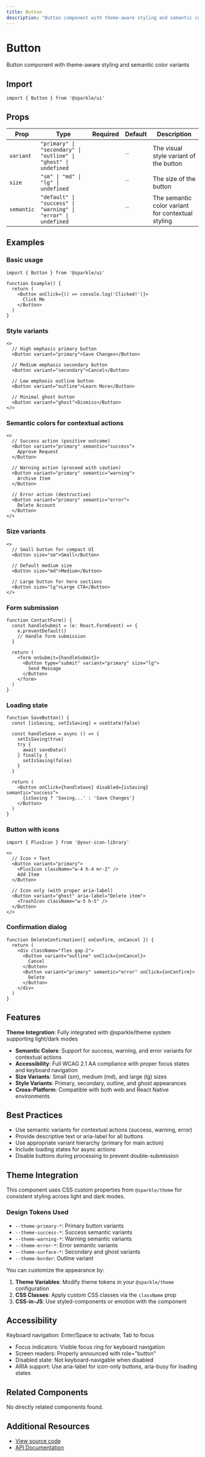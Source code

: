 ```yaml
---
title: Button
description: "Button component with theme-aware styling and semantic color variants"
---
```


# Button

Button component with theme-aware styling and semantic color variants

## Import

```tsx
import { Button } from '@sparkle/ui'
```

## Props

| Prop | Type | Required | Default | Description |
| --- | --- | --- | --- | --- |
| `variant` | `"primary" \| "secondary" \| "outline" \| "ghost" \| undefined` |  | `` | The visual style variant of the button |
| `size` | `"sm" \| "md" \| "lg" \| undefined` |  | `` | The size of the button |
| `semantic` | `"default" \| "success" \| "warning" \| "error" \| undefined` |  | `` | The semantic color variant for contextual styling |

## Examples

### Basic usage

```tsx
import { Button } from '@sparkle/ui'

function Example() {
  return (
    <Button onClick={() => console.log('Clicked!')}>
      Click Me
    </Button>
  )
}
```

### Style variants

```tsx
<>
  // High emphasis primary button
  <Button variant="primary">Save Changes</Button>

  // Medium emphasis secondary button
  <Button variant="secondary">Cancel</Button>

  // Low emphasis outline button
  <Button variant="outline">Learn More</Button>

  // Minimal ghost button
  <Button variant="ghost">Dismiss</Button>
</>
```

### Semantic colors for contextual actions

```tsx
<>
  // Success action (positive outcome)
  <Button variant="primary" semantic="success">
    Approve Request
  </Button>

  // Warning action (proceed with caution)
  <Button variant="primary" semantic="warning">
    Archive Item
  </Button>

  // Error action (destructive)
  <Button variant="primary" semantic="error">
    Delete Account
  </Button>
</>
```

### Size variants

```tsx
<>
  // Small button for compact UI
  <Button size="sm">Small</Button>

  // Default medium size
  <Button size="md">Medium</Button>

  // Large button for hero sections
  <Button size="lg">Large CTA</Button>
</>
```

### Form submission

```tsx
function ContactForm() {
  const handleSubmit = (e: React.FormEvent) => {
    e.preventDefault()
    // Handle form submission
  }

  return (
    <form onSubmit={handleSubmit}>
      <Button type="submit" variant="primary" size="lg">
        Send Message
      </Button>
    </form>
  )
}
```

### Loading state

```tsx
function SaveButton() {
  const [isSaving, setIsSaving] = useState(false)

  const handleSave = async () => {
    setIsSaving(true)
    try {
      await saveData()
    } finally {
      setIsSaving(false)
    }
  }

  return (
    <Button onClick={handleSave} disabled={isSaving} semantic="success">
      {isSaving ? 'Saving...' : 'Save Changes'}
    </Button>
  )
}
```

### Button with icons

```tsx
import { PlusIcon } from '@your-icon-library'

<>
  // Icon + Text
  <Button variant="primary">
    <PlusIcon className="w-4 h-4 mr-2" />
    Add Item
  </Button>

  // Icon only (with proper aria-label)
  <Button variant="ghost" aria-label="Delete item">
    <TrashIcon className="w-5 h-5" />
  </Button>
</>
```

### Confirmation dialog

```tsx
function DeleteConfirmation({ onConfirm, onCancel }) {
  return (
    <div className="flex gap-2">
      <Button variant="outline" onClick={onCancel}>
        Cancel
      </Button>
      <Button variant="primary" semantic="error" onClick={onConfirm}>
        Delete
      </Button>
    </div>
  )
}
```

## Features

**Theme Integration**: Fully integrated with @sparkle/theme system supporting light/dark modes

- **Semantic Colors**: Support for success, warning, and error variants for contextual actions
- **Accessibility**: Full WCAG 2.1 AA compliance with proper focus states and keyboard navigation
- **Size Variants**: Small (sm), medium (md), and large (lg) sizes
- **Style Variants**: Primary, secondary, outline, and ghost appearances
- **Cross-Platform**: Compatible with both web and React Native environments

## Best Practices

- Use semantic variants for contextual actions (success, warning, error)
- Provide descriptive text or aria-label for all buttons
- Use appropriate variant hierarchy (primary for main action)
- Include loading states for async actions
- Disable buttons during processing to prevent double-submission

## Theme Integration

This component uses CSS custom properties from `@sparkle/theme` for consistent styling across light and dark modes.

### Design Tokens Used

- `--theme-primary-*`: Primary button variants
- `--theme-success-*`: Success semantic variants
- `--theme-warning-*`: Warning semantic variants
- `--theme-error-*`: Error semantic variants
- `--theme-surface-*`: Secondary and ghost variants
- `--theme-border`: Outline variant

You can customize the appearance by:

1. **Theme Variables**: Modify theme tokens in your `@sparkle/theme` configuration
2. **CSS Classes**: Apply custom CSS classes via the `className` prop
3. **CSS-in-JS**: Use styled-components or emotion with the component

## Accessibility

Keyboard navigation: Enter/Space to activate, Tab to focus

- Focus indicators: Visible focus ring for keyboard navigation
- Screen readers: Properly announced with role="button"
- Disabled state: Not keyboard-navigable when disabled
- ARIA support: Use aria-label for icon-only buttons, aria-busy for loading states

## Related Components

No directly related components found.

## Additional Resources

- [View source code](https://github.com/marcusrbrown/sparkle/blob/main/packages/ui/src/components/Button/Button.tsx)
- [API Documentation](/api/ui/src#button)
